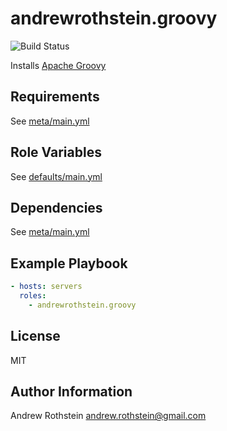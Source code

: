 andrewrothstein.groovy
=========
![Build Status](https://github.com/andrewrothstein/ansible-groovy/actions/workflows/build.yml/badge.svg)

Installs [Apache Groovy](http://groovy-lang.org/index.html)

Requirements
------------

See [meta/main.yml](meta/main.yml)

Role Variables
--------------

See [defaults/main.yml](defaults/main.yml)

Dependencies
------------

See [meta/main.yml](meta/main.yml)

Example Playbook
----------------

```yml
- hosts: servers
  roles:
    - andrewrothstein.groovy
```

License
-------

MIT

Author Information
------------------

Andrew Rothstein <andrew.rothstein@gmail.com>
